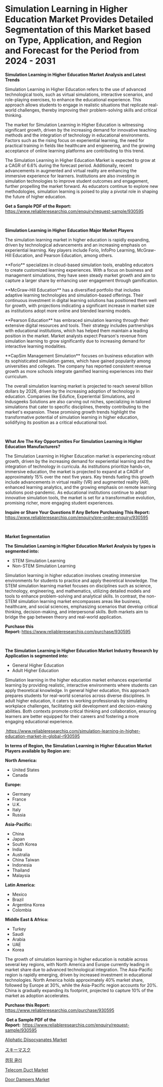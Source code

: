 <p><h1>Simulation Learning in Higher Education Market Provides Detailed Segmentation of this Market based on Type, Application, and Region and Forecast for the Period from 2024 - 2031</h1></p><p><strong>Simulation Learning in Higher Education Market Analysis and Latest Trends</strong></p>
<p><p>Simulation Learning in Higher Education refers to the use of advanced technological tools, such as virtual simulations, interactive scenarios, and role-playing exercises, to enhance the educational experience. This approach allows students to engage in realistic situations that replicate real-world challenges, thereby improving their problem-solving skills and critical thinking. </p><p>The market for Simulation Learning in Higher Education is witnessing significant growth, driven by the increasing demand for innovative teaching methods and the integration of technology in educational environments. Factors such as the rising focus on experiential learning, the need for practical training in fields like healthcare and engineering, and the growing acceptance of online learning platforms are contributing to this trend. </p><p>The Simulation Learning in Higher Education Market is expected to grow at a CAGR of 6.6% during the forecast period. Additionally, recent advancements in augmented and virtual reality are enhancing the immersive experience for learners. Institutions are also investing in simulation technologies to improve student outcomes and engagement, further propelling the market forward. As educators continue to explore new methodologies, simulation learning is poised to play a pivotal role in shaping the future of higher education.</p></p>
<p><strong>Get a Sample PDF of the Report:&nbsp;</strong> <a href="https://www.reliableresearchiq.com/enquiry/request-sample/930595">https://www.reliableresearchiq.com/enquiry/request-sample/930595</a></p>
<p>&nbsp;</p>
<p><strong>Simulation Learning in Higher Education Major Market Players</strong></p>
<p><p>The simulation learning market in higher education is rapidly expanding, driven by technological advancements and an increasing emphasis on experiential learning. Key players include Forio, InfoPro Learning, McGraw-Hill Education, and Pearson Education, among others.</p><p>**Forio** specializes in cloud-based simulation tools, enabling educators to create customized learning experiences. With a focus on business and management simulations, they have seen steady market growth and aim to capture a larger share by enhancing user engagement through gamification.</p><p>**McGraw-Hill Education** has a diversified portfolio that includes adaptive learning technologies and simulation-based offerings. Their continuous investment in digital learning solutions has positioned them well for growth, with projections indicating a significant increase in market size as institutions adopt more online and blended learning models.</p><p>**Pearson Education** has embraced simulation learning through their extensive digital resources and tools. Their strategy includes partnerships with educational institutions, which has helped them maintain a leading position in the market. Market analysts expect Pearson's revenue from simulation learning to grow significantly due to increasing demand for interactive learning modalities.</p><p>**CapSim Management Simulation** focuses on business education with its sophisticated simulation games, which have gained popularity among universities and colleges. The company has reported consistent revenue growth as more schools integrate gamified learning experiences into their curriculum.</p><p>The overall simulation learning market is projected to reach several billion dollars by 2026, driven by the increasing adoption of technology in education. Companies like Edufice, Experiential Simulations, and Indusgeeks Solutions are also carving out niches, specializing in tailored simulations that cater to specific disciplines, thereby contributing to the market's expansion. These promising growth trends highlight the transformative potential of simulation learning in higher education, solidifying its position as a critical educational tool.</p></p>
<p>&nbsp;</p>
<p><strong>What Are The Key Opportunities For Simulation Learning in Higher Education Manufacturers?</strong></p>
<p><p>The Simulation Learning in Higher Education market is experiencing robust growth, driven by the increasing demand for experiential learning and the integration of technology in curricula. As institutions prioritize hands-on, immersive education, the market is projected to expand at a CAGR of approximately 15% over the next five years. Key trends fueling this growth include advancements in virtual reality (VR) and augmented reality (AR), enhanced learning analytics, and the growing emphasis on remote learning solutions post-pandemic. As educational institutions continue to adopt innovative simulation tools, the market is set for a transformative evolution, promising richer, more engaging student experiences.</p></p>
<p><strong>Inquire or Share Your Questions If Any Before Purchasing This Report:</strong> <a href="https://www.reliableresearchiq.com/enquiry/pre-order-enquiry/930595">https://www.reliableresearchiq.com/enquiry/pre-order-enquiry/930595</a></p>
<p>&nbsp;</p>
<p><strong>Market Segmentation</strong></p>
<p><strong>The Simulation Learning in Higher Education Market Analysis by types is segmented into:</strong></p>
<p><ul><li>STEM Simulation Learning</li><li>Non-STEM Simulation Learning</li></ul></p>
<p><p>Simulation learning in higher education involves creating immersive environments for students to practice and apply theoretical knowledge. The STEM simulation learning market focuses on disciplines such as science, technology, engineering, and mathematics, utilizing detailed models and tools to enhance problem-solving and analytical skills. In contrast, the non-STEM simulation learning market encompasses areas like business, healthcare, and social sciences, emphasizing scenarios that develop critical thinking, decision-making, and interpersonal skills. Both markets aim to bridge the gap between theory and real-world application.</p></p>
<p><strong>Purchase this Report:&nbsp;</strong><a href="https://www.reliableresearchiq.com/purchase/930595">https://www.reliableresearchiq.com/purchase/930595</a></p>
<p>&nbsp;</p>
<p><strong>The Simulation Learning in Higher Education Market Industry Research by Application is segmented into:</strong></p>
<p><ul><li>General Higher Education</li><li>Adult Higher Education</li></ul></p>
<p><p>Simulation learning in the higher education market enhances experiential learning by providing realistic, interactive environments where students can apply theoretical knowledge. In general higher education, this approach prepares students for real-world scenarios across diverse disciplines. In adult higher education, it caters to working professionals by simulating workplace challenges, facilitating skill development and decision-making abilities. Both contexts promote critical thinking and collaboration, ensuring learners are better equipped for their careers and fostering a more engaging educational experience.</p></p>
<p><a href="https://www.reliableresearchiq.com/simulation-learning-in-higher-education-market-in-global-r930595">&nbsp;https://www.reliableresearchiq.com/simulation-learning-in-higher-education-market-in-global-r930595</a></p>
<p><strong>In terms of Region, the Simulation Learning in Higher Education Market Players available by Region are:</strong></p>
<p>
    <p> <strong> North America: </strong>
        <ul>
            <li>United States</li>
            <li>Canada</li>
        </ul>
        </p> 
    <p> <strong> Europe: </strong>
        <ul>
            <li>Germany</li>
            <li>France</li>
            <li>U.K.</li>
            <li>Italy</li>
            <li>Russia</li>
        </ul>
        </p> 
    <p> <strong> Asia-Pacific: </strong>
        <ul>
            <li>China</li>
            <li>Japan</li>
            <li>South Korea</li>
            <li>India</li>
            <li>Australia</li>
            <li>China Taiwan</li>
            <li>Indonesia</li>
            <li>Thailand</li>
            <li>Malaysia</li>
        </ul>
        </p> 
    <p> <strong> Latin America: </strong>
        <ul>
            <li>Mexico</li>
            <li>Brazil</li>
            <li>Argentina Korea</li>
            <li>Colombia</li>
        </ul>
        </p> 
    <p> <strong> Middle East & Africa: </strong>
        <ul>
            <li>Turkey</li>
            <li>Saudi</li>
            <li>Arabia</li>
            <li>UAE</li>
            <li>Korea</li>
        </ul>
    </p>
    </p>
<p><p>The growth of simulation learning in higher education is notable across several key regions, with North America and Europe currently leading in market share due to advanced technological integration. The Asia-Pacific region is rapidly emerging, driven by increased investment in educational technologies. North America holds approximately 40% market share, followed by Europe at 30%, while the Asia-Pacific region accounts for 20%. China is gradually expanding its footprint, projected to capture 10% of the market as adoption accelerates.</p></p>
<p><strong>Purchase this Report: </strong><a href="https://www.reliableresearchiq.com/purchase/930595">https://www.reliableresearchiq.com/purchase/930595</a></p>
<p>&nbsp;<strong>Get a Sample PDF of the Report:&nbsp;&nbsp;</strong><a href="https://www.reliableresearchiq.com/enquiry/request-sample/930595">https://www.reliableresearchiq.com/enquiry/request-sample/930595</a></p>
<p><strong></strong></p>
<p><p><a href="https://issuu.com/reportprime-2/docs/aliphatic-diisocyanates-market-size_2e2587871d7b9a">Aliphatic Diisocyanates Market</a></p><p><a href="https://medium.com/@amayrani15moore/ski-masks-market-%E3%81%AE%E3%82%B0%E3%83%AD%E3%83%BC%E3%83%90%E3%83%AB%E5%B8%82%E5%A0%B4%E6%A6%82%E8%A6%81%E3%81%AF-%E4%B8%96%E7%95%8C%E3%81%8A%E3%82%88%E3%81%B3%E4%B8%BB%E8%A6%81%E5%B8%82%E5%A0%B4%E3%81%AB%E3%81%8A%E3%81%91%E3%82%8B%E6%A5%AD%E7%95%8C%E3%81%AB%E5%BD%B1%E9%9F%BF%E3%82%92%E4%B8%8E%E3%81%88%E3%82%8B%E4%B8%BB%E8%A6%81%E3%81%AA%E3%83%88%E3%83%AC%E3%83%B3%E3%83%89%E3%81%AB%E3%81%A4%E3%81%84%E3%81%A6-%E7%8B%AC%E8%87%AA%E3%81%AE%E8%A6%96%E7%82%B9%E3%82%92%E6%8F%90%E4%BE%9B%E3%81%97%E3%81%BE%E3%81%99-6ea1aca5c60a">スキーマスク</a></p><p><a href="https://medium.com/@darianswift1922_33282/%EC%84%B8%EA%B3%84-cooler-for-camping-market-%EC%9D%80-2024%EC%97%90%EC%84%9C-2031%EB%A1%9C-%EC%97%B0%ED%8F%89%EA%B7%A0-%EC%A6%9D%EA%B0%80%EC%9C%A8%EC%9D%84-%EB%B3%B4%EC%9D%BC-%EA%B2%83%EC%9C%BC%EB%A1%9C-%EC%98%88%EC%83%81%EB%90%A9%EB%8B%88%EB%8B%A4-c8cbbf933433?postPublishedType=initial">캠핑 쿨러</a></p><p><a href="https://www.linkedin.com/pulse/telecom-duct-market-industry-trends-forecast-period-from-2024-igj6f?trackingId=S4Hhh%2FvCSaifX3JmjP00ow%3D%3D">Telecom Duct Market</a></p><p><a href="https://medium.com/@shubham99912151/the-global-door-dampers-market-is-projected-to-experience-an-annual-growth-rate-of-6-5-20b3cff5abca">Door Dampers Market</a></p></p>